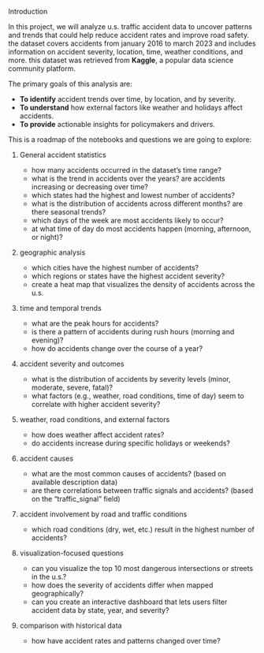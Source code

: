  Introduction

In this project, we will analyze u.s. traffic accident data to uncover patterns and trends that could help reduce accident rates and improve road safety.  
the dataset covers accidents from january 2016 to march 2023 and includes information on accident severity, location, time, weather conditions, and more. this dataset was retrieved from **Kaggle**, a popular data science community platform.

The primary goals of this analysis are:

- **To identify** accident trends over time, by location, and by severity.  
- **To understand** how external factors like weather and holidays affect accidents.  
- **To provide** actionable insights for policymakers and drivers.  

This is a roadmap of the notebooks and questions we are going to explore:

1. General accident statistics  
   - how many accidents occurred in the dataset’s time range?  
   - what is the trend in accidents over the years? are accidents increasing or decreasing over time?  
   - which states had the highest and lowest number of accidents?  
   - what is the distribution of accidents across different months? are there seasonal trends?  
   - which days of the week are most accidents likely to occur?  
   - at what time of day do most accidents happen (morning, afternoon, or night)?  

2. geographic analysis  
   - which cities have the highest number of accidents?  
   - which regions or states have the highest accident severity?  
   - create a heat map that visualizes the density of accidents across the u.s.  

3. time and temporal trends  
   - what are the peak hours for accidents?  
   - is there a pattern of accidents during rush hours (morning and evening)?  
   - how do accidents change over the course of a year?  

4. accident severity and outcomes  
   - what is the distribution of accidents by severity levels (minor, moderate, severe, fatal)?  
   - what factors (e.g., weather, road conditions, time of day) seem to correlate with higher accident severity?  

5. weather, road conditions, and external factors  
   - how does weather affect accident rates?  
   - do accidents increase during specific holidays or weekends?  

6. accident causes  
   - what are the most common causes of accidents? (based on available description data)  
   - are there correlations between traffic signals and accidents? (based on the “traffic_signal” field)  

7. accident involvement by road and traffic conditions  
   - which road conditions (dry, wet, etc.) result in the highest number of accidents?  

8. visualization-focused questions  
   - can you visualize the top 10 most dangerous intersections or streets in the u.s.?  
   - how does the severity of accidents differ when mapped geographically?  
   - can you create an interactive dashboard that lets users filter accident data by state, year, and severity?  

9. comparison with historical data  
   - how have accident rates and patterns changed over time?  